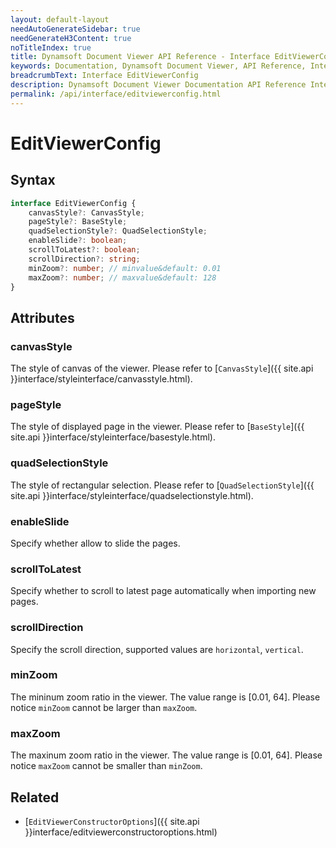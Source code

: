 ```yaml
---
layout: default-layout
needAutoGenerateSidebar: true
needGenerateH3Content: true
noTitleIndex: true
title: Dynamsoft Document Viewer API Reference - Interface EditViewerConfig
keywords: Documentation, Dynamsoft Document Viewer, API Reference, Interface EditViewerConfig
breadcrumbText: Interface EditViewerConfig
description: Dynamsoft Document Viewer Documentation API Reference Interface EditViewerConfig Page
permalink: /api/interface/editviewerconfig.html
---
```


# EditViewerConfig

## Syntax

```typescript
interface EditViewerConfig {
    canvasStyle?: CanvasStyle;
    pageStyle?: BaseStyle;
    quadSelectionStyle?: QuadSelectionStyle;
    enableSlide?: boolean; 
    scrollToLatest?: boolean; 
    scrollDirection?: string; 
    minZoom?: number; // minvalue&default: 0.01
    maxZoom?: number; // maxvalue&default: 128
}
```

## Attributes

### canvasStyle

The style of canvas of the viewer. Please refer to [`CanvasStyle`]({{ site.api }}interface/styleinterface/canvasstyle.html).

### pageStyle

The style of displayed page in the viewer. Please refer to [`BaseStyle`]({{ site.api }}interface/styleinterface/basestyle.html).

### quadSelectionStyle

The style of rectangular selection. Please refer to [`QuadSelectionStyle`]({{ site.api }}interface/styleinterface/quadselectionstyle.html).

### enableSlide

Specify whether allow to slide the pages.

### scrollToLatest

Specify whether to scroll to latest page automatically when importing new pages.

### scrollDirection

Specify the scroll direction, supported values are `horizontal`, `vertical`.

### minZoom

The mininum zoom ratio in the viewer. The value range is [0.01, 64]. Please notice `minZoom` cannot be larger than `maxZoom`.

### maxZoom

The maxinum zoom ratio in the viewer. The value range is [0.01, 64]. Please notice `maxZoom` cannot be smaller than `minZoom`.

## Related

- [`EditViewerConstructorOptions`]({{ site.api }}interface/editviewerconstructoroptions.html)